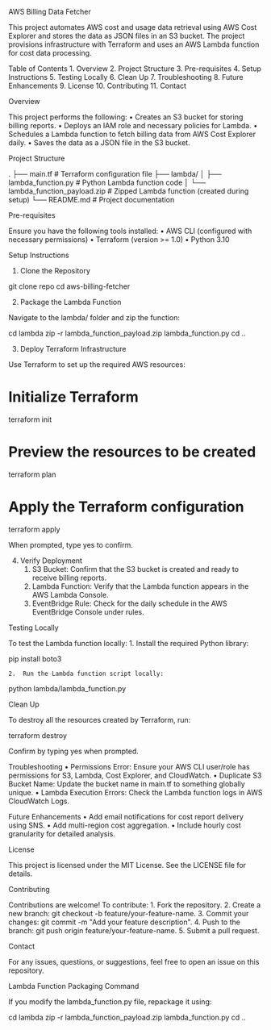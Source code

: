 
AWS Billing Data Fetcher

This project automates AWS cost and usage data retrieval using AWS Cost Explorer and stores the data as JSON files in an S3 bucket. The project provisions infrastructure with Terraform and uses an AWS Lambda function for cost data processing.

Table of Contents
	1.	Overview
	2.	Project Structure
	3.	Pre-requisites
	4.	Setup Instructions
	5.	Testing Locally
	6.	Clean Up
	7.	Troubleshooting
	8.	Future Enhancements
	9.	License
	10.	Contributing
	11.	Contact

Overview

This project performs the following:
	•	Creates an S3 bucket for storing billing reports.
	•	Deploys an IAM role and necessary policies for Lambda.
	•	Schedules a Lambda function to fetch billing data from AWS Cost Explorer daily.
	•	Saves the data as a JSON file in the S3 bucket.

Project Structure

.
├── main.tf                       # Terraform configuration file
├── lambda/
│   ├── lambda_function.py        # Python Lambda function code
│   └── lambda_function_payload.zip # Zipped Lambda function (created during setup) 
└── README.md                     # Project documentation

Pre-requisites

Ensure you have the following tools installed:
	•	AWS CLI (configured with necessary permissions)
	•	Terraform (version >= 1.0)
	•	Python 3.10

Setup Instructions

1. Clone the Repository

git clone repo
cd aws-billing-fetcher

2. Package the Lambda Function

Navigate to the lambda/ folder and zip the function:

cd lambda
zip -r lambda_function_payload.zip lambda_function.py
cd ..

3. Deploy Terraform Infrastructure

Use Terraform to set up the required AWS resources:

# Initialize Terraform
terraform init

# Preview the resources to be created
terraform plan

# Apply the Terraform configuration
terraform apply

When prompted, type yes to confirm.

4. Verify Deployment
	1.	S3 Bucket: Confirm that the S3 bucket is created and ready to receive billing reports.
	2.	Lambda Function: Verify that the Lambda function appears in the AWS Lambda Console.
	3.	EventBridge Rule: Check for the daily schedule in the AWS EventBridge Console under rules.

Testing Locally

To test the Lambda function locally:
	1.	Install the required Python library:

pip install boto3


	2.	Run the Lambda function script locally:

python lambda/lambda_function.py

Clean Up

To destroy all the resources created by Terraform, run:

terraform destroy

Confirm by typing yes when prompted.

Troubleshooting
	•	Permissions Error: Ensure your AWS CLI user/role has permissions for S3, Lambda, Cost Explorer, and CloudWatch.
	•	Duplicate S3 Bucket Name: Update the bucket name in main.tf to something globally unique.
	•	Lambda Execution Errors: Check the Lambda function logs in AWS CloudWatch Logs.

Future Enhancements
	•	Add email notifications for cost report delivery using SNS.
	•	Add multi-region cost aggregation.
	•	Include hourly cost granularity for detailed analysis.

License

This project is licensed under the MIT License. See the LICENSE file for details.

Contributing

Contributions are welcome! To contribute:
	1.	Fork the repository.
	2.	Create a new branch: git checkout -b feature/your-feature-name.
	3.	Commit your changes: git commit -m "Add your feature description".
	4.	Push to the branch: git push origin feature/your-feature-name.
	5.	Submit a pull request.

Contact

For any issues, questions, or suggestions, feel free to open an issue on this repository.

Lambda Function Packaging Command

If you modify the lambda_function.py file, repackage it using:

cd lambda
zip -r lambda_function_payload.zip lambda_function.py
cd ..
